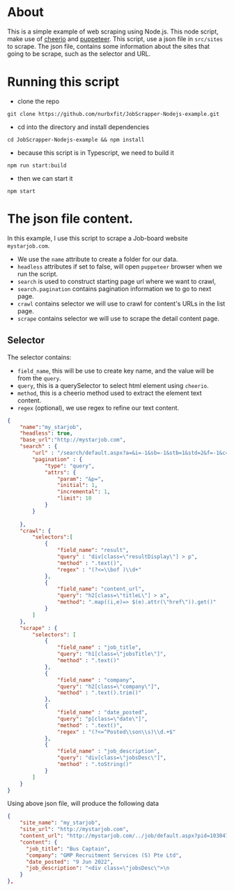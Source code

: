 
# About
This is a simple example of web scraping using Node.js. This node script, make use of [cheerio](https://cheerio.js.org/) and [puppeteer](https://pptr.dev/).
This script, use a json file in `src/sites` to scrape. The json file, contains some information about the sites that going to be scrape, such as the selector and URL.

# Running this script
- clone the repo
```
git clone https://github.com/nurbxfit/JobScrapper-Nodejs-example.git
```
- cd into the directory and install dependencies
```
cd JobScrapper-Nodejs-example && npm install
```
- because this script is in Typescript, we need to build it
```
npm run start:build
```
- then we can start it
```
npm start
```

# The json file content. 
In this example, I use this script to scrape a Job-board website `mystarjob.com`.
- We use the `name` attribute to create a folder for our data.
- `headless` attributes if set to false, will open `puppeteer` browser when we run the script.
- `search` is used to construct starting page url where we want to crawl,
- `search.pagination` contains pagination information we to go to next page.
- `crawl` contains selector we will use to crawl for content's URLs in the list page.
- `scrape` contains selector we will use to scrape the detail content page.
## Selector
The selector contains:
- `field_name`, this will be use to create key name, and the value will be from the `query`.
- `query`, this is a querySelector to select html element using `cheerio`.
- `method`, this is a cheerio method used to extract the element  text content.
- `regex` (optional), we use regex to refine our text content.

```json
{
    "name":"my_starjob",
    "headless": true,
    "base_url":"http://mystarjob.com",
    "search" : {
        "url" : "/search/default.aspx?a=&i=-1&sb=-1&stb=1&std=2&f=-1&c=-1&s=-1&jt=-1&jl=-1&fw=&jf=&jb=&rs=-1",
        "pagination" : {
            "type": "query",
            "attrs": {
                "param": "&p=",
                "initial": 1,
                "incremental": 1,
                "limit": 10
            }
        }
        
    },
    "crawl": {
        "selectors":[
            {
                "field_name": "result",
                "query" : "div[class=\"resultDisplay\"] > p",
                "method" : ".text()",
                "regex" : "(?<=\\bof )\\d+"
            }, 
            {
                "field_name": "content_url",
                "query": "h2[class=\"titleL\"] > a",
                "method": ".map((i,e)=> $(e).attr(\"href\")).get()"
            }
        ]
    },
    "scrape" : {
        "selectors": [
            {
                "field_name" : "job_title",
                "query": "h1[class=\"jobsTitle\"]",
                "method" : ".text()"
            },
            {
                "field_name" : "company",
                "query": "h2[class=\"company\"]",
                "method" : ".text().trim()"
            },
            {
                "field_name" : "date_posted",
                "query": "p[class=\"date\"]",
                "method" : ".text()",
                "regex" : "(?<=^Posted\\son\\s)\\d.+$"
            },
            {
                "field_name" : "job_description",
                "query": "div[class=\"jobsDesc\"]",
                "method" : ".toString()"  
            }
        ]
    }
}
```

Using above json file, will produce the following data
```json
{
    "site_name": "my_starjob",
    "site_url": "http://mystarjob.com",
    "content_url": "http://mystarjob.com/../job/default.aspx?pid=103047",
    "content": {
      "job_title": "Bus Captain",
      "company": "GMP Recruitment Services (S) Pte Ltd",
      "date_posted": "9 Jun 2022",
      "job_description": "<div class=\"jobsDesc\">\n                   <h1 class=\"titleM\">Job Description</h1>\n\t\t\t\t    <a href=\"mailto:Jessica.Pan@gmprecruit.com\">Jessica.Pan@gmprecruit.com</a>Make a Difference Everyday<br>\nJoin us as a Bus Captain/ Technician/Assistant Station Manager/ Customer Service Officers<br>\nBus Captain<br>\n<br>\nResponsibilities:\n<ul>\n\t<li>Provides a safe and pleasant journey to the passengers</li>\n\t<li>Maintain the bus well</li>\n</ul>\nRequirements:\n\n<ul>\n\t<li>Minimum Secondary 2 education/ WPL Level 3 or equivalent.</li>\n\t<li>Valid Class 3/4 driving licence with a minimum of one year driving experience.</li>\n</ul>\n<br>\n​Walk in interview:<br>\n11 June 2022<br>\n9.30am to 5.00pm<br>\nHatten Hotel Melaka<br>\nMarco Polo 1, Level 22<br>\nJalan Merdeka, Bandar Hilir,75000 Melaka, Malaysia<br>\n<br>\nSTEADY INCOME<br>\nCONTINUAL TRAINING<br>\nEXTENSIVE MEDICAL BENEFITS<br>\n&nbsp;<br>\nPlease WhatsApp +6584503157 (Winn) / +60123857848 (Jess)<br>\nEmail: Jessica.Pan@gmprecruit.com<br>\n………………………………………………………………………………………………………….<br>\nCompany Name: GMP Recruitment Services (S) Pte Ltd<br>\nAddress: 1 Finlayson Green, #10-00 One Finlayson Green, Singapore 049246<br>\n&nbsp;\n                </div>"
    }
},
```